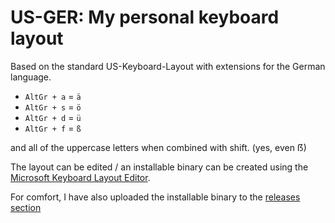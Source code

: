 # US-GER: My personal keyboard layout

Based on the standard US-Keyboard-Layout with extensions for the German language.

- `AltGr + a` = `ä`
- `AltGr + s` = `ö`
- `AltGr + d` = `ü`
- `AltGr + f` = `ß`

and all of the uppercase letters when combined with shift. (yes, even ẞ)

The layout can be edited / an installable binary can be created using the [Microsoft Keyboard Layout Editor](https://www.microsoft.com/en-us/download/details.aspx?id=102134).

For comfort, I have also uploaded the installable binary to the [releases section](https://github.com/RvNovae/us-ger/release)
